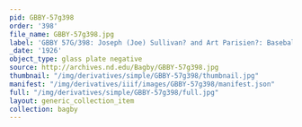 ```yaml
---
pid: GBBY-57g398
order: '398'
file_name: GBBY-57g398.jpg
label: 'GBBY 57G/398: Joseph (Joe) Sullivan? and Art Parisien?: Baseball - 1926'
_date: '1926'
object_type: glass plate negative
source: http://archives.nd.edu/Bagby/GBBY-57g398.jpg
thumbnail: "/img/derivatives/simple/GBBY-57g398/thumbnail.jpg"
manifest: "/img/derivatives/iiif/images/GBBY-57g398/manifest.json"
full: "/img/derivatives/simple/GBBY-57g398/full.jpg"
layout: generic_collection_item
collection: bagby
---
```


